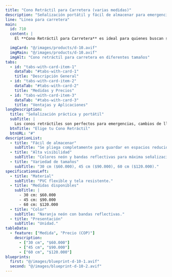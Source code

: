 ```yaml
---
title: "Cono Retráctil para Carretera (varias medidas)"
description: "Señalización portátil y fácil de almacenar para emergencias viales"
line: "Línea para carretera"
main:
  id: 710
  content: |
    El **Cono Retráctil para Carretera** es ideal para quienes buscan señalización eficiente y que ocupe poco espacio. Disponible en varias alturas, se pliega fácilmente para guardar en el maletero o kit de carretera.

  imgCard: "@/images/products/d-10.avif"
  imgMain: "@/images/products/d-10.avif"
  imgAlt: "Cono retráctil para carretera en diferentes tamaños"
tabs:
  - id: "tabs-with-card-item-1"
    dataTab: "#tabs-with-card-1"
    title: "Descripción General"
  - id: "tabs-with-card-item-2"
    dataTab: "#tabs-with-card-2"
    title: "Medidas y Precios"
  - id: "tabs-with-card-item-3"
    dataTab: "#tabs-with-card-3"
    title: "Ventajas y Aplicaciones"
longDescription:
  title: "Señalización práctica y portátil"
  subTitle: |
    Los conos retráctiles son perfectos para emergencias, cambios de llanta o señalización temporal, ocupando el mínimo espacio cuando no se usan.
  btnTitle: "Elige tu Cono Retráctil"
  btnURL: "#"
descriptionList:
  - title: "Fácil de almacenar"
    subTitle: "Se pliega completamente para guardar en espacios reducidos."
  - title: "Alta visibilidad"
    subTitle: "Colores neón y bandas reflectivas para máxima señalización."
  - title: "Variedad de tamaños"
    subTitle: "30 cm ($60.000), 45 cm ($90.000), 60 cm ($120.000)."
specificationsLeft:
  - title: "Material"
    subTitle: "PVC flexible y tela resistente."
  - title: "Medidas disponibles"
    subTitle: |
      - 30 cm: $60.000
      - 45 cm: $90.000
      - 60 cm: $120.000
  - title: "Color"
    subTitle: "Naranja neón con bandas reflectivas."
  - title: "Presentación"
    subTitle: "Unidad."
tableData:
  - feature: ["Medida", "Precio (COP)"]
    description:
      - ["30 cm", "$60.000"]
      - ["45 cm", "$90.000"]
      - ["60 cm", "$120.000"]
blueprints:
  first: "@/images/blueprint-d-10-1.avif"
  second: "@/images/blueprint-d-10-2.avif"
---
```


